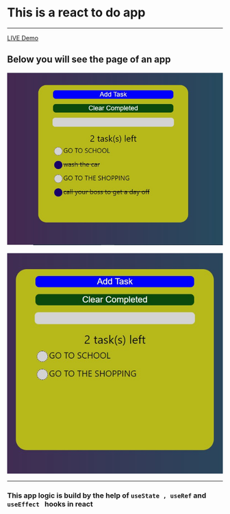 # This is a react to do app
---
[ LIVE  Demo](https://dazzling-leakey-4426d7.netlify.app/)

## Below you will see the page of an app

![alt text](https://github.com/barisdevjs/react-todo-app/blob/main/src/assets/todo1.jpg)

![alt text](https://github.com/barisdevjs/react-todo-app/blob/main/src/assets/todo2.jpg)


---

### This app logic is build by the help of `useState , useRef` and `useEffect ` hooks in react